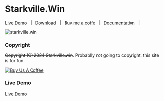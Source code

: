 # Starkville.Win

[Live Demo](https://starkville.win/) &nbsp; | &nbsp; 
[Download](https://github.com/dacleve/starkville.win/archive/master.zip) &nbsp; | &nbsp; 
[Buy me a coffe](https://www.starkville.win/donate/) &nbsp; | &nbsp; [Documentation](https://starkville.win/) &nbsp; | &nbsp;

![starkville.win](assets/images/screenshot.jpg)

### Copyright

~~Copyright (C) 2024 Starkville.win~~. Probablly not going to copyright, this site is for fun.

<a href="https://www.starkville.win/donate/" target="_blank"><img src="https://www.buymeacoffee.com/assets/img/custom_images/orange_img.png" alt="Buy Us A Coffee" style="height: auto !important;width: auto !important;" ></a>

### Live Demo

[Live Demo](https://starkville.win/)
